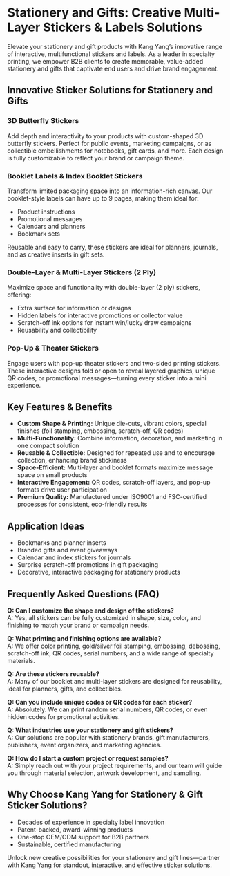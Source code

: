 # Stationery and Gifts: Creative Multi-Layer Stickers & Labels Solutions

Elevate your stationery and gift products with Kang Yang’s innovative range of interactive, multifunctional stickers and labels. As a leader in specialty printing, we empower B2B clients to create memorable, value-added stationery and gifts that captivate end users and drive brand engagement.

## Innovative Sticker Solutions for Stationery and Gifts

### 3D Butterfly Stickers
Add depth and interactivity to your products with custom-shaped 3D butterfly stickers. Perfect for public events, marketing campaigns, or as collectible embellishments for notebooks, gift cards, and more. Each design is fully customizable to reflect your brand or campaign theme.

### Booklet Labels & Index Booklet Stickers
Transform limited packaging space into an information-rich canvas. Our booklet-style labels can have up to 9 pages, making them ideal for:
- Product instructions
- Promotional messages
- Calendars and planners
- Bookmark sets

Reusable and easy to carry, these stickers are ideal for planners, journals, and as creative inserts in gift sets.

### Double-Layer & Multi-Layer Stickers (2 Ply)
Maximize space and functionality with double-layer (2 ply) stickers, offering:
- Extra surface for information or designs
- Hidden labels for interactive promotions or collector value
- Scratch-off ink options for instant win/lucky draw campaigns
- Reusability and collectibility

### Pop-Up & Theater Stickers
Engage users with pop-up theater stickers and two-sided printing stickers. These interactive designs fold or open to reveal layered graphics, unique QR codes, or promotional messages—turning every sticker into a mini experience.

## Key Features & Benefits

- **Custom Shape & Printing:** Unique die-cuts, vibrant colors, special finishes (foil stamping, embossing, scratch-off, QR codes)
- **Multi-Functionality:** Combine information, decoration, and marketing in one compact solution
- **Reusable & Collectible:** Designed for repeated use and to encourage collection, enhancing brand stickiness
- **Space-Efficient:** Multi-layer and booklet formats maximize message space on small products
- **Interactive Engagement:** QR codes, scratch-off layers, and pop-up formats drive user participation
- **Premium Quality:** Manufactured under ISO9001 and FSC-certified processes for consistent, eco-friendly results

## Application Ideas

- Bookmarks and planner inserts
- Branded gifts and event giveaways
- Calendar and index stickers for journals
- Surprise scratch-off promotions in gift packaging
- Decorative, interactive packaging for stationery products

## Frequently Asked Questions (FAQ)

**Q: Can I customize the shape and design of the stickers?**  
A: Yes, all stickers can be fully customized in shape, size, color, and finishing to match your brand or campaign needs.

**Q: What printing and finishing options are available?**  
A: We offer color printing, gold/silver foil stamping, embossing, debossing, scratch-off ink, QR codes, serial numbers, and a wide range of specialty materials.

**Q: Are these stickers reusable?**  
A: Many of our booklet and multi-layer stickers are designed for reusability, ideal for planners, gifts, and collectibles.

**Q: Can you include unique codes or QR codes for each sticker?**  
A: Absolutely. We can print random serial numbers, QR codes, or even hidden codes for promotional activities.

**Q: What industries use your stationery and gift stickers?**  
A: Our solutions are popular with stationery brands, gift manufacturers, publishers, event organizers, and marketing agencies.

**Q: How do I start a custom project or request samples?**  
A: Simply reach out with your project requirements, and our team will guide you through material selection, artwork development, and sampling.

## Why Choose Kang Yang for Stationery & Gift Sticker Solutions?

- Decades of experience in specialty label innovation
- Patent-backed, award-winning products
- One-stop OEM/ODM support for B2B partners
- Sustainable, certified manufacturing

Unlock new creative possibilities for your stationery and gift lines—partner with Kang Yang for standout, interactive, and effective sticker solutions.